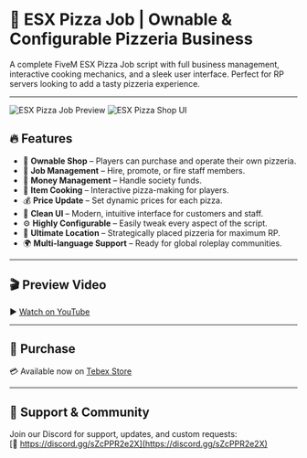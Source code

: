 # 🍕 ESX Pizza Job | Ownable & Configurable Pizzeria Business

A complete FiveM ESX Pizza Job script with full business management, interactive cooking mechanics, and a sleek user interface. Perfect for RP servers looking to add a tasty pizzeria experience.

---

![ESX Pizza Job Preview](https://dunb17ur4ymx4.cloudfront.net/wysiwyg/1198781/01ccdba45ee8214cddb297d2569aedfa9a2c6b27.png)
![ESX Pizza Shop UI](https://dunb17ur4ymx4.cloudfront.net/wysiwyg/1198781/20ba1dda9c27b15af44efe15ebe79d0bf4eaa7f1.png)

## 🔥 Features

- 🏪 **Ownable Shop** – Players can purchase and operate their own pizzeria.  
- 👔 **Job Management** – Hire, promote, or fire staff members.  
- 💸 **Money Management** – Handle society funds.  
- 🍳 **Item Cooking** – Interactive pizza-making for players.  
- 💰 **Price Update** – Set dynamic prices for each pizza.  
- 🎨 **Clean UI** – Modern, intuitive interface for customers and staff.  
- ⚙️ **Highly Configurable** – Easily tweak every aspect of the script.  
- 📍 **Ultimate Location** – Strategically placed pizzeria for maximum RP.  
- 🌍 **Multi-language Support** – Ready for global roleplay communities.

---

## 🎬 Preview Video

▶️ [Watch on YouTube](https://www.youtube.com/watch?v=sn9E06Yghrg)

---

## 🛒 Purchase

💳 Available now on [Tebex Store](https://smoothscript.tebex.io/package/6479342)

---

## 💬 Support & Community

Join our Discord for support, updates, and custom requests:  
[🔗 https://discord.gg/sZcPPR2e2X](https://discord.gg/sZcPPR2e2X)
